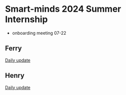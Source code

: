 # Smart-minds 2024 Summer Internship

- onboarding meeting 07-22


## Ferry

[Daily update](https://github.com/eventually11/Internship_daily_update)

## Henry 
[Daily update](https://github.com/h102136/Internship_daily_update)

